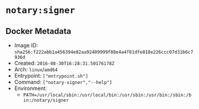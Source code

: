 # `notary:signer`

## Docker Metadata

- Image ID: `sha256:f222abb1a456394e82aa92409999f88e4a4f81dfe818e226ccc07d31b6c7936d`
- Created: `2016-08-30T16:28:31.50176178Z`
- Arch: `linux`/`amd64`
- Entrypoint: `["entrypoint.sh"]`
- Command: `["notary-signer","--help"]`
- Environment:
  - `PATH=/usr/local/sbin:/usr/local/bin:/usr/sbin:/usr/bin:/sbin:/bin:/notary/signer`
